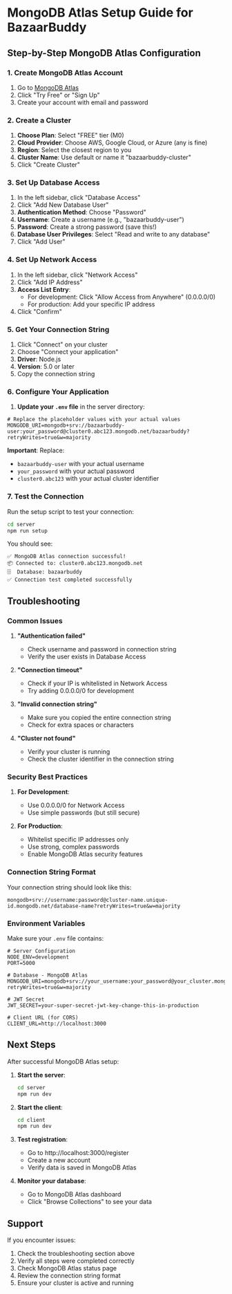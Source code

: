 # MongoDB Atlas Setup Guide for BazaarBuddy

## Step-by-Step MongoDB Atlas Configuration

### 1. Create MongoDB Atlas Account

1. Go to [MongoDB Atlas](https://www.mongodb.com/atlas)
2. Click "Try Free" or "Sign Up"
3. Create your account with email and password

### 2. Create a Cluster

1. **Choose Plan**: Select "FREE" tier (M0)
2. **Cloud Provider**: Choose AWS, Google Cloud, or Azure (any is fine)
3. **Region**: Select the closest region to you
4. **Cluster Name**: Use default or name it "bazaarbuddy-cluster"
5. Click "Create Cluster"

### 3. Set Up Database Access

1. In the left sidebar, click "Database Access"
2. Click "Add New Database User"
3. **Authentication Method**: Choose "Password"
4. **Username**: Create a username (e.g., "bazaarbuddy-user")
5. **Password**: Create a strong password (save this!)
6. **Database User Privileges**: Select "Read and write to any database"
7. Click "Add User"

### 4. Set Up Network Access

1. In the left sidebar, click "Network Access"
2. Click "Add IP Address"
3. **Access List Entry**: 
   - For development: Click "Allow Access from Anywhere" (0.0.0.0/0)
   - For production: Add your specific IP address
4. Click "Confirm"

### 5. Get Your Connection String

1. Click "Connect" on your cluster
2. Choose "Connect your application"
3. **Driver**: Node.js
4. **Version**: 5.0 or later
5. Copy the connection string

### 6. Configure Your Application

1. **Update your `.env` file** in the server directory:

```env
# Replace the placeholder values with your actual values
MONGODB_URI=mongodb+srv://bazaarbuddy-user:your_password@cluster0.abc123.mongodb.net/bazaarbuddy?retryWrites=true&w=majority
```

**Important**: Replace:
- `bazaarbuddy-user` with your actual username
- `your_password` with your actual password
- `cluster0.abc123` with your actual cluster identifier

### 7. Test the Connection

Run the setup script to test your connection:

```bash
cd server
npm run setup
```

You should see:
```
✅ MongoDB Atlas connection successful!
📦 Connected to: cluster0.abc123.mongodb.net
🗄️  Database: bazaarbuddy
✅ Connection test completed successfully
```

## Troubleshooting

### Common Issues

1. **"Authentication failed"**
   - Check username and password in connection string
   - Verify the user exists in Database Access

2. **"Connection timeout"**
   - Check if your IP is whitelisted in Network Access
   - Try adding 0.0.0.0/0 for development

3. **"Invalid connection string"**
   - Make sure you copied the entire connection string
   - Check for extra spaces or characters

4. **"Cluster not found"**
   - Verify your cluster is running
   - Check the cluster identifier in the connection string

### Security Best Practices

1. **For Development**:
   - Use 0.0.0.0/0 for Network Access
   - Use simple passwords (but still secure)

2. **For Production**:
   - Whitelist specific IP addresses only
   - Use strong, complex passwords
   - Enable MongoDB Atlas security features

### Connection String Format

Your connection string should look like this:
```
mongodb+srv://username:password@cluster-name.unique-id.mongodb.net/database-name?retryWrites=true&w=majority
```

### Environment Variables

Make sure your `.env` file contains:

```env
# Server Configuration
NODE_ENV=development
PORT=5000

# Database - MongoDB Atlas
MONGODB_URI=mongodb+srv://your_username:your_password@your_cluster.mongodb.net/bazaarbuddy?retryWrites=true&w=majority

# JWT Secret
JWT_SECRET=your-super-secret-jwt-key-change-this-in-production

# Client URL (for CORS)
CLIENT_URL=http://localhost:3000
```

## Next Steps

After successful MongoDB Atlas setup:

1. **Start the server**:
   ```bash
   cd server
   npm run dev
   ```

2. **Start the client**:
   ```bash
   cd client
   npm run dev
   ```

3. **Test registration**:
   - Go to http://localhost:3000/register
   - Create a new account
   - Verify data is saved in MongoDB Atlas

4. **Monitor your database**:
   - Go to MongoDB Atlas dashboard
   - Click "Browse Collections" to see your data

## Support

If you encounter issues:
1. Check the troubleshooting section above
2. Verify all steps were completed correctly
3. Check MongoDB Atlas status page
4. Review the connection string format
5. Ensure your cluster is active and running 